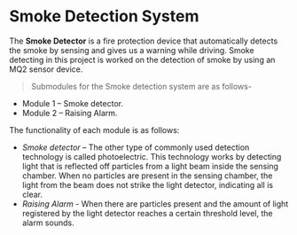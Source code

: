# Smoke Detection System
The **Smoke Detector** is a fire protection device that automatically detects the smoke by sensing and gives us a warning while driving. Smoke detecting in this project is worked on the detection of smoke by using an MQ2 sensor device.

> Submodules for the Smoke detection system are as follows-
* Module 1 – Smoke detector.
* Module 2 – Raising Alarm.

The functionality of each module is as follows:
* _Smoke detector_ – The other type of commonly used detection technology is called photoelectric. This technology works by detecting light that is reflected off particles from a light beam inside the sensing chamber. When no particles are present in the sensing chamber, the light from the beam does not strike the light detector, indicating all is clear.
* _Raising Alarm_ - When there are particles present and the amount of light registered by the light detector reaches a certain threshold level, the alarm sounds.
